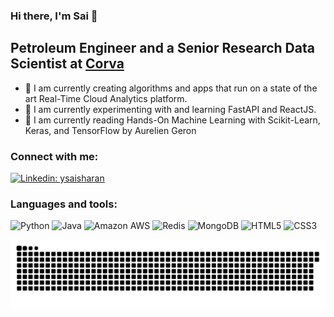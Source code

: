 ### Hi there, I'm Sai 👋

## Petroleum Engineer and a Senior Research Data Scientist at [Corva](https://www.corva.ai/)
- 🔭 I am currently creating algorithms and apps that run on a state of the art Real-Time Cloud Analytics platform.
- 🌱 I am currently experimenting with and learning FastAPI and ReactJS.
- 📖 I am currently reading Hands-On Machine Learning with Scikit-Learn, Keras, and TensorFlow by Aurelien Geron

### Connect with me:
[![Linkedin: ysaisharan](https://img.shields.io/badge/-ysaisharan-blue?style=flat&logo=Linkedin&logoColor=white&link=https://www.linkedin.com/in/ysaisharan/)](https://www.linkedin.com/in/ysaisharan/)

### Languages and tools:
![Python](https://img.shields.io/badge/-Python-black?style=flat&logo=Python)
![Java](https://img.shields.io/badge/-java-E34A86?style=flat&logo=java)
![Amazon AWS](https://img.shields.io/badge/Amazon%20AWS-orange?style=flat&logo=amazon-aws)
![Redis](https://img.shields.io/badge/-Redis-black?style=flat&logo=Redis)
![MongoDB](https://img.shields.io/badge/-MongoDB-black?style=flat&logo=mongodb)
![HTML5](https://img.shields.io/badge/-HTML5-E34F26?style=flat&logo=html5&logoColor=white)
![CSS3](https://img.shields.io/badge/-CSS3-1572B6?style=flat&logo=css3)

<!-- ![github contribution grid snake animation](https://raw.githubusercontent.com/saiyalamarty/saiyalamarty/output/github-contribution-grid-snake-dark.svg#gh-dark-mode-only)![github contribution grid snake animation](https://raw.githubusercontent.com/saiyalamarty/saiyalamarty/output/github-contribution-grid-snake.svg#gh-light-mode-only) -->

<picture>
  <source media="(prefers-color-scheme: dark)" srcset="https://raw.githubusercontent.com/saiyalamarty/saiyalamarty/output/github-contribution-grid-snake-dark.svg">
  <source media="(prefers-color-scheme: light)" srcset="https://raw.githubusercontent.com/saiyalamarty/saiyalamarty/output/github-contribution-grid-snake.svg">
  <img alt="Shows an svg of github contrib heatmap and a snake moving around." src="https://raw.githubusercontent.com/saiyalamarty/saiyalamarty/output/github-contribution-grid-snake-dark.svg">
</picture>

<!-- generated with [Platane/snk](https://github.com/Platane/snk) -->

<!-- ![Sai's github stats](https://github-readme-stats.vercel.app/api?username=saiyalamarty&count_private=true&show_icons=true&hide_border=true&title_color=adbac7&text_color=adbac6&bg_color=22272e&hide_rank=true) -->

<!--
**saiyalamarty/saiyalamarty** is a ✨ _special_ ✨ repository because its `README.md` (this file) appears on your GitHub profile.

Here are some ideas to get you started:

- 🔭 I’m currently working on ...
- 🌱 I’m currently learning ...
- 👯 I’m looking to collaborate on ...
- 🤔 I’m looking for help with ...
- 💬 Ask me about ...
- 📫 How to reach me: ...
- 😄 Pronouns: ...
- ⚡ Fun fact: ...
-->
